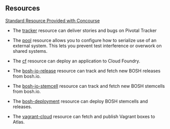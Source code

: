 ## Resources

[Standard Resource Provided with Concourse](http://concourse.ci/resource-types.html)

* The [tracker](https://github.com/concourse/tracker-resource) resource can deliver stories and bugs on Pivotal Tracker

* The [pool](https://github.com/concourse/pool-resource) resource allows you to configure how to serialize use of an external system. This lets you prevent test interference or overwork on shared systems.

* The [cf](https://github.com/concourse/cf-resource) resource can deploy an application to Cloud Foundry.

* The [bosh-io-release](https://github.com/concourse/bosh-io-release-resource) resource can track and fetch new BOSH releases from bosh.io.

* The [bosh-io-stemcell](https://github.com/concourse/bosh-io-stemcell-resource) resource can track and fetch new BOSH stemcells from bosh.io.

* The [bosh-deployment](https://github.com/concourse/bosh-deployment-resource) resource can deploy BOSH stemcells and releases.

* The [vagrant-cloud](https://github.com/concourse/vagrant-cloud-resource) resource can fetch and publish Vagrant boxes to Atlas.
